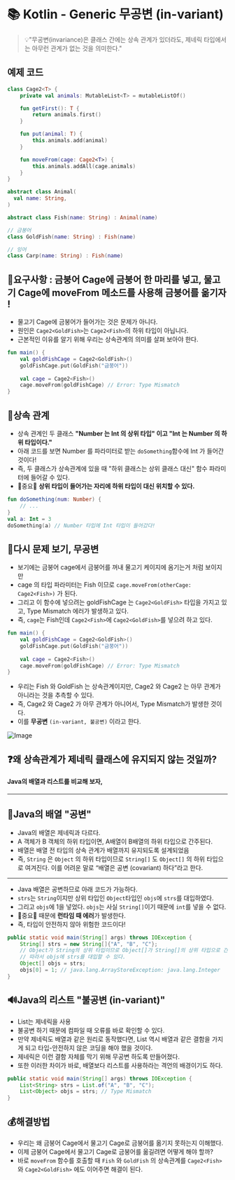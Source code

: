 # 📚 Kotlin - Generic 무공변 (in-variant)

> 💡"무공변(invariance)은 클래스 간에는 상속 관계가 있더라도, 제네릭 타입에서는 아무런 관계가 없는 것을 의미한다."

## 예제 코드
```kotlin
class Cage2<T> {
    private val animals: MutableList<T> = mutableListOf()

    fun getFirst(): T {
        return animals.first()
    }

    fun put(animal: T) {
        this.animals.add(animal)
    }

    fun moveFrom(cage: Cage2<T>) {
        this.animals.addAll(cage.animals)
    }
}
```

```kotlin
abstract class Animal(
  val name: String,
)

abstract class Fish(name: String) : Animal(name)

// 금붕어
class GoldFish(name: String) : Fish(name)

// 잉어
class Carp(name: String) : Fish(name)
```

## 📗요구사항 : 금붕어 Cage에 금붕어 한 마리를 넣고, 물고기 Cage에 moveFrom 메소드를 사용해 금붕어를 옮기자 !

- 물고기 Cage에 금붕어가 들어가는 것은 문제가 아니다.
- 원인은 `Cage2<GoldFish>`는 `Cage2<Fish>`의 하위 타입이 아닙니다.
- 근본적인 이유를 알기 위해 우리는 상속관계의 의미를 살펴 보아야 한다.
```kotlin
fun main() {
    val goldFishCage = Cage2<GoldFish>()
    goldFishCage.put(GoldFish("금붕어"))
    
    val cage = Cage2<Fish>()
    cage.moveFrom(goldFishCage) // Error: Type Mismatch
}
```

## 📘상속 관계
- 상속 관계인 두 클래스 **"Number 는 Int 의 상위 타입" 이고 "Int 는 Number 의 하위 타입이다."**
- 아래 코드를 보면 Number 를 파라미터로 받는 `doSomething`함수에 Int 가 들어간 것이다! 
- 즉, 두 클래스가 상속관계에 있을 때 "하위 클래스는 상위 클래스 대신" 함수 파라미터에 들어갈 수 있다.
- 🚨중요🚨 **상위 타입이 들어가는 자리에 하위 타입이 대신 위치할 수 있다.**
```kotlin
fun doSomething(num: Number) {
    // ...
}
val a: Int = 3
doSomething(a) // Number 타입에 Int 타입이 들어갔다!
```

## 📙다시 문제 보기, 무공변
- 보기에는 금붕어 cage에서 금붕어를 꺼내 물고기 케이지에 옴기는거 처럼 보이지만
- cage 의 타입 파라미터는 Fish 이므로 `cage.moveFrom(otherCage: Cage2<Fish>)` 가 된다.
- 그리고 이 함수에 넣으려는 goldFishCage 는 `Cage2<GoldFish>` 타입을 가지고 있고, Type Mismatch 에러가 발생하고 있다.
- 즉, `cage`는 Fish인데 `Cage2<Fish>`에 `Cage2<GoldFish>`를 넣으려 하고 있다.
```kotlin
fun main() {
    val goldFishCage = Cage2<GoldFish>()
    goldFishCage.put(GoldFish("금붕어"))
    
    val cage = Cage2<Fish>()
    cage.moveFrom(goldFishCage) // Error: Type Mismatch
}
```
- 우리는 Fish 와 GoldFish 는 상속관계이지만, Cage2<Fish> 와 Cage2<GoldFish> 는 아무 관계가 아니라는 것을 추측할 수 있다.
- 즉, Cage2<Fish> 와 Cage2<GoldFish> 가 아무 관계가 아니어서, Type Mismatch가 발생한 것이다.
- 이를 **무공변** `(in-variant, 불공변)` 이라고 한다.

![Image](https://github.com/user-attachments/assets/4ed2388e-3d6c-4c3e-a3e5-b56e6162bbd0)

## ❓왜 상속관계가 제네릭 클래스에 유지되지 않는 것일까?
#### Java의 배열과 리스트를 비교해 보자, 

---

## 🔨Java의 배열 **"공변"**
- Java의 배열은 제네릭과 다르다.
- A 객체가 B 객체의 하위 타입이면, A배열이 B배열의 하위 타입으로 간주된다.
- 배열은 배열 전 타입의 상속 관계가 배열까지 유지되도록 설계되었음
- 즉, `String` 은 `Object` 의 하위 타입이므로 `String[]` 도 `Object[]` 의 하위 타입으로 여겨진다. 이를 어려운 말로 “배열은 공변 (covariant) 하다”라고 한다.

---
- Java 배열은 공변하므로 아래 코드가 가능하다.
- `strs`는 `String`이지만 상위 타입인 `Object`타입인 `objs`에 `strs`를 대입하였다.
- 그리고 `objs`에 1을 넣었다. `objs`는 사실 `String[]`이기 때문에 `int`를 넣을 수 없다.
- 🚨중요🚨 때문에 **런타임 때 에러**가 발생한다. 
- 즉, 타입이 안전하지 않아 위험한 코드이다!

```java
public static void main(String[] args) throws IOException {
    String[] strs = new String[]{"A", "B", "C"};
    // Object가 String의 상위 타입이므로 Object[]가 String[]의 상위 타입으로 간주된다.
    // 따라서 objs에 strs를 대입할 수 있다.
    Object[] objs = strs;
    objs[0] = 1; // java.lang.ArrayStoreException: java.lang.Integer
}
```

## 🔊Java의 리스트 **"불공변  (in-variant)"**
- List는 제네릭을 사용
- 불공변 하기 때문에 컴파일 때 오류를 바로 확인할 수 있다.
- 만약 제네릭도 배열과 같은 원리로 동작했다면, List 역시 배열과 같은 결함을 가지게 되고 타입-안전하지 않은 코딩을 해야 했을 것이다.
- 제네릭은 이런 결함 자체를 막기 위해 무공변 하도록 만들어졌다. 
- 또한 이러한 차이가 바로, 배열보다 리스트를 사용하라는 격언의 배경이기도 하다.
```java
public static void main(String[] args) throws IOException {
    List<String> strs = List.of("A", "B", "C");
    List<Object> objs = strs; // Type Mismatch
}
```

## 💰해결방법 
- 우리는 왜 금붕어 Cage에서 물고기 Cage로 금붕어를 옮기지 못하는지 이해했다.
- 이제 금붕어 Cage에서 물고기 Cage로 금붕어를 옮길려면 어떻게 해야 할까?
- 바로 `moveFrom` 함수를 호출할 때 `Fish` 와 `GoldFish` 의 상속관계를 `Cage2<Fish>` 와 `Cage2<GoldFish>` 에도 이어주면 해결이 된다.
